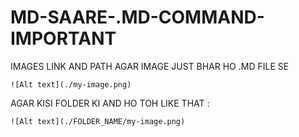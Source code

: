 # MD-SAARE-.MD-COMMAND-IMPORTANT

IMAGES LINK AND PATH
AGAR IMAGE JUST BHAR HO .MD FILE SE 
```
![Alt text](./my-image.png)
```

AGAR KISI FOLDER KI AND HO TOH LIKE THAT :
```
![Alt text](./FOLDER_NAME/my-image.png)
```
